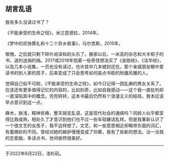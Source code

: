## 胡言乱语

我有多久没读过书了？

《不能承受的生命之轻》，米兰昆德拉，2014年。

《梦中的欢快葬礼和十二个异乡故事》，马尔克斯，2015年。

惭愧，之后就只剩下碎片阅读和奶头乐了。搬家以后，一米高的杂志和大半柜子的书，送的送捐的捐。2017或2018年抱着一些奇怪想法买了《金刚经》、《法华经》，以及几本小说集，一页也没有读过，也许其中几本塑封还在。那个亲戚朋友眼中爱读书的别人家的孩子，后来变成了只会思考如何装点书柜的附庸风雅的人。

觉得自己俗不可耐，《不能承受的生命之轻》，如今只记得一团乱麻的男女关系了。应该还有更多值得记忆的内容的，比如刻奇，比如自我感动——这个我一直批判却一直深陷其中的概念。兜兜转转，这本书最后仍然有个浪漫主义的结局，我本应该早点意识到这一点。

麻木，肤浅，精神贫瘠，整天胡言乱语，这是现代社会的通病吗？同龄人似乎都变得比我成熟，相处久了才意识到他们也不过一些车轱辘话乱转。但是我重新认识了一个很文艺的女孩子，我不这样想了。文艺，和一些意思相近却略带负面的词汇，有着微妙的不同。曾经对她的嫉妒慢慢变成了仰慕，我有了些新的想法。治一治我的恋爱脑，多读点书，世间依然很美好。



------

于2022年6月22日，洛杉矶。

